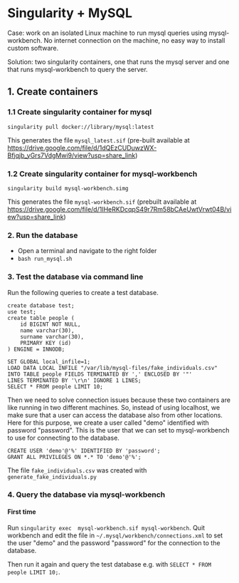 # Singularity + MySQL

Case: work on an isolated Linux machine to run mysql queries using mysql-workbench. No internet connection on the machine, no easy way to install custom software.

Solution: two singularity containers, one that runs the mysql server and one that runs mysql-workbench to query the server.

## 1. Create containers

### 1.1 Create singularity container for mysql

```
singularity pull docker://library/mysql:latest
```
This generates the file `mysql_latest.sif` (pre-built available at https://drive.google.com/file/d/1dQEzCUDuwzWX-Bfjqjb_yGrs7VdgMwi9/view?usp=share_link)

### 1.2 Create singularity container for mysql-workbench

```
singularity build mysql-workbench.simg
```

This generates the file `mysql-workbench.sif` (prebuilt available at https://drive.google.com/file/d/1IHeRKDcqpS49r7Rm58bCAeUwtVrwt04B/view?usp=share_link)

### 2. Run the database

- Open a terminal and navigate to the right folder 
- `bash run_mysql.sh`

### 3. Test the database via command line

Run the following queries to create a test database.

```
create database test;
use test;
create table people (
    id BIGINT NOT NULL,
    name varchar(30),
    surname varchar(30),
    PRIMARY KEY (id)
) ENGINE = INNODB; 

SET GLOBAL local_infile=1;
LOAD DATA LOCAL INFILE "/var/lib/mysql-files/fake_individuals.csv" INTO TABLE people FIELDS TERMINATED BY ',' ENCLOSED BY '"'
LINES TERMINATED BY '\r\n' IGNORE 1 LINES;
SELECT * FROM people LIMIT 10;  
```



Then we need to solve connection issues because these two containers are like running in two different machines. So, instead of using localhost, we make sure that a user can access the database also from other locations. Here for this purpose, we create a user called "demo" identified with password "password". This is the user that we can set to mysql-workbench to use for connecting to the database. 

```
CREATE USER 'demo'@'%' IDENTIFIED BY 'password';
GRANT ALL PRIVILEGES ON *.* TO 'demo'@'%';
```



The file `fake_individuals.csv` was created with `generate_fake_individuals.py`


### 4. Query the database via mysql-workbench

#### First time

Run `singularity exec  mysql-workbench.sif mysql-workbench`. Quit workbench and edit the file in `~/.mysql/workbench/connections.xml` to set the user "demo" and the password "password" for the connection to the database.

Then run it again and query the test database e.g. with `SELECT * FROM people LIMIT 10;`.



